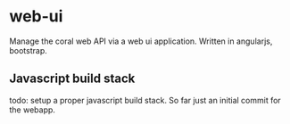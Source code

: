# web-ui
Manage the coral web API via a web ui application. Written in angularjs, bootstrap. 

## Javascript build stack
todo: setup a proper javascript build stack. So far just an initial commit for the webapp.
